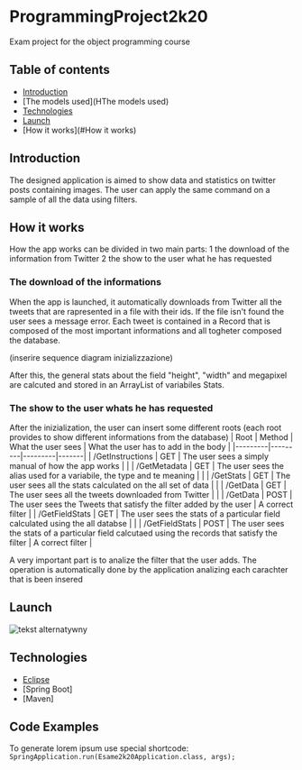 # ProgrammingProject2k20
Exam project for the object programming course

## Table of contents
* [Introduction](#Introduction)
* [The models used](HThe models used)
* [Technologies](#Technologies)
* [Launch](#Launch)
* [How it works](#How it works)


## Introduction
The designed application is aimed to show data and statistics on twitter posts containing images. The user can apply the same command on a sample of all the data using filters.

## How it works
How the app works can be divided in two main parts:
1 the download of the information from Twitter
2 the show to the user what he has requested

### The download of the informations
When the app is launched, it automatically downloads from Twitter all the tweets that are rapresented in a file with their ids.
If the file isn't found the user sees a message error. Each tweet is contained in a Record that is composed of the most important informations and all togheter composed the database. 

(inserire sequence diagram inizializzazione)

After this, the general stats about the field "height", "width" and megapixel are calcuted and stored in an ArrayList of variabiles Stats.

### The show to the user whats he has requested
After the inizialization, the user can insert some different roots (each root provides to show different informations from the database)
| Root | Method | What the user sees | What the user has to add in the body |
|---------|---------|---------|-------|
| /GetInstructions | GET | The user sees a simply manual of how the app works | |
| /GetMetadata | GET | The user sees the alias used for a variabile, the type and te meaning | |
| /GetStats | GET | The user sees all the stats calculated on the all set of data | |
| /GetData | GET | The user sees all the tweets downloaded from Twitter | |
| /GetData | POST | The user sees the Tweets that satisfy the filter added by the user | A correct filter |
| /GetFieldStats | GET | The user sees the stats of a particular field calculated using the all databse | |
| /GetFieldStats | POST | The user sees the stats of a particular field calcutaed using the records that satisfy the filter | A correct filter |

A very important part is to analize the filter that the user adds. The operation is automatically done by the application analizing each carachter that is been insered


## Launch
![tekst alternatywny](immagine)

## Technologies
* [Eclipse](https://bulldogjob.com/news/449-how-to-write-a-good-readme-for-your-github-project)
* [Spring Boot]
* [Maven]

## Code Examples
To generate lorem ipsum use special shortcode: `SpringApplication.run(Esame2k20Application.class, args);`
